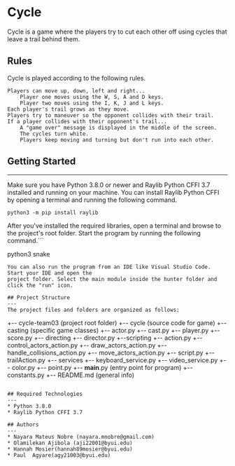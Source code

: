 # Cycle
Cycle is a game where the players try to cut each other off using cycles that leave a trail behind them. 

## Rules 
 Cycle is played according to the following rules.

    Players can move up, down, left and right...
        Player one moves using the W, S, A and D keys.
        Player two moves using the I, K, J and L keys.
    Each player's trail grows as they move.
    Players try to maneuver so the opponent collides with their trail.
    If a player collides with their opponent's trail...
        A "game over" message is displayed in the middle of the screen.
        The cycles turn white.
        Players keep moving and turning but don't run into each other.


## Getting Started
---
Make sure you have Python 3.8.0 or newer and Raylib Python CFFI 3.7 installed and running on your machine. You can install Raylib Python CFFI by opening a terminal and running the following command.
```
python3 -m pip install raylib
```
After you've installed the required libraries, open a terminal and browse to the project's root folder. Start the program by running the following command.```

python3 snake 
```
You can also run the program from an IDE like Visual Studio Code. Start your IDE and open the 
project folder. Select the main module inside the hunter folder and click the "run" icon.

## Project Structure
---
The project files and folders are organized as follows:
```
+-- cycle-team03                   (project root folder)
+-- cycle               (source code for game)
  +-- casting              (specific game classes)
    +-- actor.py
    +-- cast.py
    +-- player.py
    +-- score.py
  +-- directing
    +-- director.py
  +--scripting
    +-- action.py
    +-- control_actors_action.py
    +-- draw_actors_action.py
    +-- handle_collisions_action.py
    +-- move_actors_action.py
    +-- script.py
    +-- trailAction.py
  +-- services
    +-- keyboard_service.py
    +-- video_service.py
  +-- color.py
  +-- point.py
  +-- __main__.py       (entry point for program)
  +--constants.py
+-- README.md           (general info)
```

## Required Technologies
---
* Python 3.8.0
* Raylib Python CFFI 3.7

## Authors
---
* Nayara Mateus Nobre (nayara.mnobre@gmail.com)
* Olamilekan Ajibola (aji22001@byui.edu)
* Hannah Mosier(hannah89mosier@byui.edu)
* Paul  Agyare(agy21003@byui.edu)
